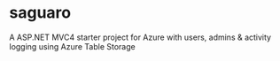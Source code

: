 saguaro
=======

A ASP.NET MVC4 starter project for Azure with users, admins &amp; activity logging using Azure Table Storage

